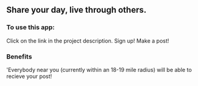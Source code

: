 ## Share your day, live through others.

### To use this app:
Click on the link in the project description.
Sign up!
Make a post!

### Benefits
'Everybody near you (currently within an 18-19 mile radius) will be able to recieve your post!
